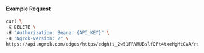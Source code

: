 <!-- Code generated for API Clients. DO NOT EDIT. -->

#### Example Request

```bash
curl \
-X DELETE \
-H "Authorization: Bearer {API_KEY}" \
-H "Ngrok-Version: 2" \
https://api.ngrok.com/edges/https/edghts_2w51FRVMUBslfQPt4txeNgMtCVA/routes/edghtsrt_2w51FTAa7C9gLZiOrgGUInPNPNl/ip_restriction
```
